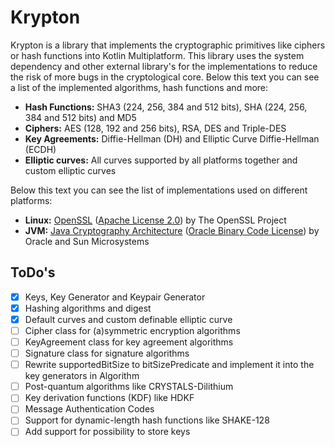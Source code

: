 # Krypton
Krypton is a library that implements the cryptographic primitives like ciphers or hash functions into Kotlin Multiplatform. This library uses the system dependency and other external library's for the implementations to reduce the risk of more bugs in the cryptological core. Below this text you can see a list of the implemented algorithms, hash functions and more:
- **Hash Functions:** SHA3 (224, 256, 384 and 512 bits), SHA (224, 256, 384 and 512 bits) and MD5
- **Ciphers:** AES (128, 192 and 256 bits), RSA, DES and Triple-DES
- **Key Agreements:** Diffie-Hellman (DH) and Elliptic Curve Diffie-Hellman (ECDH)
- **Elliptic curves:** All curves supported by all platforms together and custom elliptic curves

Below this text you can see the list of implementations used on different platforms:
- **Linux:** [OpenSSL](https://www.openssl.org/) ([Apache License 2.0](https://github.com/openssl/openssl/blob/master/LICENSE.txt)) by The OpenSSL Project
- **JVM:** [Java Cryptography Architecture](https://en.wikipedia.org/wiki/Java_Cryptography_Architecture) ([Oracle Binary Code License](https://www.oracle.com/downloads/licenses/binary-code-license.html)) by Oracle and Sun Microsystems

## ToDo's
- [X] Keys, Key Generator and Keypair Generator
- [X] Hashing algorithms and digest
- [X] Default curves and custom definable elliptic curve
- [ ] Cipher class for (a)symmetric encryption algorithms
- [ ] KeyAgreement class for key agreement algorithms
- [ ] Signature class for signature algorithms
- [ ] Rewrite supportedBitSize to bitSizePredicate and implement it into the key generators in Algorithm
- [ ] Post-quantum algorithms like CRYSTALS-Dilithium
- [ ] Key derivation functions (KDF) like HDKF
- [ ] Message Authentication Codes
- [ ] Support for dynamic-length hash functions like SHAKE-128
- [ ] Add support for possibility to store keys